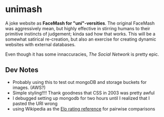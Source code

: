 # unimash

A joke website as **FaceMash for "uni"-versities**. The original FaceMash
was aggressively mean, but highly effective in stirring humans to their primitive
instincts of judgement; kinda sad how that works. This will be a somewhat satirical
re-creation, but also an exercise for creating dynamic websites with external databases.

Even though it has some innaccuracies, _The Social Network_ is pretty epic.

## Dev Notes

- Probably using this to test out mongoDB and storage buckets for images. (AWS?)
- Simple styling!!!! Thank goodness that CSS in 2003 was pretty awful
- I debugged setting up mongodb for two hours until I realized that I pasted the URI wrong
- using Wikipedia as the [Elo rating reference](https://en.wikipedia.org/wiki/Elo_rating_system#Theory) for pairwise comparisons
